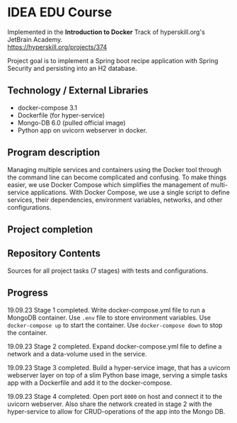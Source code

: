 # IDEA EDU Course

Implemented in the <b>Introduction to Docker</b> Track of hyperskill.org's JetBrain Academy.<br>
https://hyperskill.org/projects/374

Project goal is to implement a Spring boot recipe application with Spring Security and persisting into an H2 database.

## Technology / External Libraries

- docker-compose 3.1
- Dockerfile (for hyper-service)
- Mongo-DB 6.0 (pulled official image)
- Python app on uvicorn webserver in docker.

## Program description

Managing multiple services and containers using the Docker tool through the command line can become complicated and
confusing. To make things easier, we use Docker Compose which simplifies the management of multi-service
applications. With Docker Compose, we use a single script to define services, their dependencies, environment
variables, networks, and other configurations. 

## Project completion

[//]: # (Project was completed on 01.01.23.)

## Repository Contents

Sources for all project tasks (7 stages) with tests and configurations.

## Progress

19.09.23 Stage 1 completed. Write docker-compose.yml file to run a MongoDB container. Use `.env` file to store
environment variables. Use `docker-compose up` to start the container. Use `docker-compose down` to stop the container.

19.09.23 Stage 2 completed. Expand docker-compose.yml file to define a network and a data-volume used in the service.

19.09.23 Stage 3 completed. Build a hyper-service image, that has a uvicorn webserver layer on top of a slim Python
 base image, serving a simple tasks app with a Dockerfile and add it to the docker-compose.

19.09.23 Stage 4 completed. Open port `8000` on host and connect it to the uvicorn webserver. Also share the network 
created in stage 2 with the hyper-service to allow for CRUD-operations of the app into the Mongo DB.
